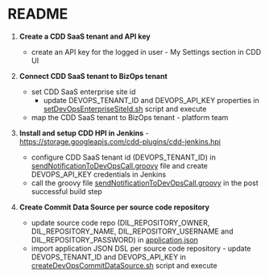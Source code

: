 # README

1. **Create a CDD SaaS tenant and API key**
   - create an API key for the logged in user - My Settings section in CDD UI

2. **Connect CDD SaaS tenant to BizOps tenant**
   - set CDD SaaS enterprise site id
     - update DEVOPS_TENANT_ID and DEVOPS_API_KEY properties in [setDevOpsEnterpriseSiteId.sh](https://github.com/rally1-rallydev/code-churn/blob/main/setDevOpsEnterpriseSiteId.sh) script and execute
   - map the CDD SaaS tenant to BizOps tenant - platform team

3. **Install and setup CDD HPI in Jenkins** - https://storage.googleapis.com/cdd-plugins/cdd-jenkins.hpi
   - configure CDD SaaS tenant id (DEVOPS_TENANT_ID) in [sendNotificationToDevOpsCall.groovy](https://github.com/rally1-rallydev/code-churn/blob/main/vars/sendNotificationToDevOpsCall.groovy) file and create DEVOPS_API_KEY credentials in Jenkins
   - call the groovy file [sendNotificationToDevOpsCall.groovy](https://github.com/rally1-rallydev/code-churn/blob/main/vars/sendNotificationToDevOpsCall.groovy) in the post successful build step

4. **Create Commit Data Source per source code repository**
   -  update source code repo (DIL_REPOSITORY_OWNER, DIL_REPOSITORY_NAME, DIL_REPOSITORY_USERNAME and DIL_REPOSITORY_PASSWORD) in [application.json](https://github.com/rally1-rallydev/code-churn/blob/main/application.json)
   - import application JSON DSL per source code repository - update DEVOPS_TENANT_ID and DEVOPS_API_KEY in [createDevOpsCommitDataSource.sh](https://github.com/rally1-rallydev/code-churn/blob/main/createDevOpsCommitDataSource.sh) script and execute
